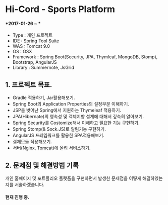 # Hi-Cord - Sports Platform 

#### *2017-01-26 ~ *  

- Type : 개인 프로젝트
- IDE : Spring Tool Suite
- WAS : Tomcat 9.0
- OS : OSX  
- Framework : Spring Boot(Security, JPA, Thymleaf, MongoDB, Stomp), Bootstrap, AngularJS  
- Library : Summernote, JsGrid


## 1. 프로젝트 목표.
- Gradle 적용하기, Jar활용해보기.
- Spring Boot의 Application Properties의 설정부분 이해하기.
- JSP을 벗어난 Spring에서 지원하는 Thymeleaf 적용하기.
- JPA(Hibernate)의 영속성 및 객체지향 설계에 대해서 깊숙히 알아보기.
- Spring Security를 Costomize해서 이해하고 필요한 기능 구현하기.
- Spring Stomp(& Sock.JS)로 알림기능 구현하기.
- AngularJS 프레임워크를 활용한 SPA적용해보기.
- 결제모듈 적용해보기.
- 서버(Nginx, Tomcat)에 올려 서비스하기.

## 2. 문제점 및 해결방법 기록  
개인 홈페이지 및 포트폴리오 플랫폼을 구현하면서 발생한 문제점을 어떻게 해결하였는지를 서술하겠습니다. 

#### 현재 진행 중.
